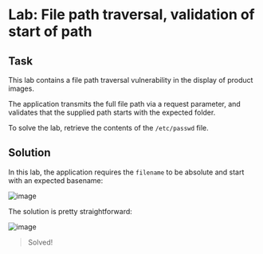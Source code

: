 # Lab: File path traversal, validation of start of path
## Task
This lab contains a file path traversal vulnerability in the display of product images.

The application transmits the full file path via a request parameter, and validates that the supplied path starts with the expected folder.

To solve the lab, retrieve the contents of the `/etc/passwd` file.

## Solution
In this lab, the application requires the `filename` to be absolute and start with an expected basename:  

![image](https://user-images.githubusercontent.com/44528004/130414794-f54fe434-14aa-4d50-8930-7a97951f7a73.png)

The solution is pretty straightforward:  

![image](https://user-images.githubusercontent.com/44528004/130414884-afd412ec-2948-44c6-a78a-10608c46b4f9.png)
> Solved!
